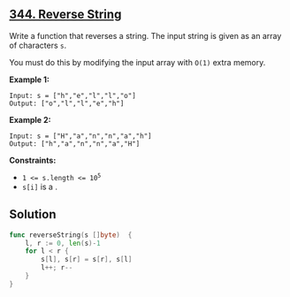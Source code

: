 ## [344. Reverse String](https://leetcode.com/problems/reverse-string/)


Write a function that reverses a string. The input string is given as an array of characters `s`.

You must do this by modifying the input array with `O(1)` extra memory.

**Example 1:**

```
Input: s = ["h","e","l","l","o"]
Output: ["o","l","l","e","h"]
```

**Example 2:**

```
Input: s = ["H","a","n","n","a","h"]
Output: ["h","a","n","n","a","H"]
```

**Constraints:**

*   <code>1 <= s.length <= 10<sup>5</sup></code>
*   `s[i]` is a .



## Solution

```go
func reverseString(s []byte)  {
    l, r := 0, len(s)-1
    for l < r {
        s[l], s[r] = s[r], s[l]
        l++; r--
    }
}
```